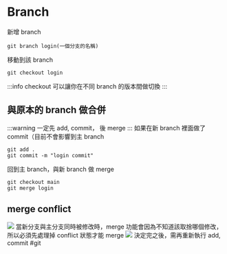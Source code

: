 # Branch
新增 branch
```shell
git branch login(一個分支的名稱)
```

移動到該 branch
```shell
git checkout login
```
:::info
checkout 可以讓你在不同 branch 的版本間做切換
:::
## 與原本的 branch 做合併
:::warning
一定先 add, commit， 後 merge
:::
如果在新 branch 裡面做了 commit（目前不會影響到主 branch
```shell
git add .
git commit -m "login commit"
```

回到主 branch，與新 branch 做 merge
```shell
git checkout main
git merge login
```

## merge conflict
![](https://i.imgur.com/je8HfGW.png)
 當新分支與主分支同時被修改時，merge 功能會因為不知道該取捨哪個修改，所以必須先處理掉 conflict 狀態才能 merge
 ![](https://i.imgur.com/88WDGGs.png)
決定完之後，需再重新執行 add, commit
#git 